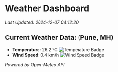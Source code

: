 
# Weather Dashboard

_Last Updated: 2024-12-07 04:12:20_

## Current Weather Data: (Pune, MH)
- **Temperature:** 26.2 °C ![Temperature Badge](https://img.shields.io/badge/Temperature-Medium%20Temp-green)
- **Wind Speed:** 0.4 km/h ![Wind Speed Badge](https://img.shields.io/badge/Wind%20Speed-Low%20Wind-blue)

*Powered by Open-Meteo API*
